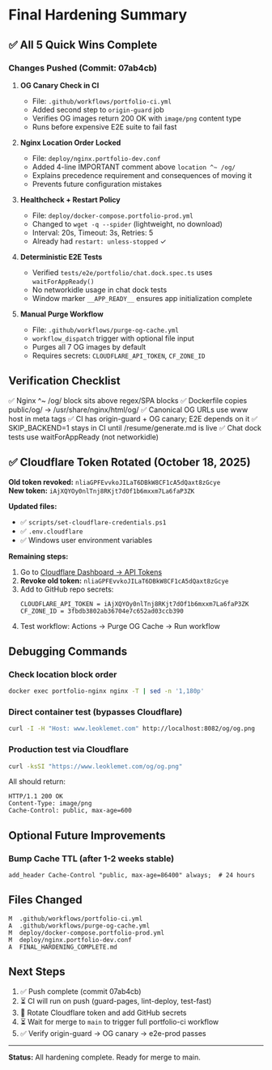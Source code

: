 # Final Hardening Summary

## ✅ All 5 Quick Wins Complete

### Changes Pushed (Commit: 07ab4cb)

1. **OG Canary Check in CI**
   - File: `.github/workflows/portfolio-ci.yml`
   - Added second step to `origin-guard` job
   - Verifies OG images return 200 OK with `image/png` content type
   - Runs before expensive E2E suite to fail fast

2. **Nginx Location Order Locked**
   - File: `deploy/nginx.portfolio-dev.conf`
   - Added 4-line IMPORTANT comment above `location ^~ /og/`
   - Explains precedence requirement and consequences of moving it
   - Prevents future configuration mistakes

3. **Healthcheck + Restart Policy**
   - File: `deploy/docker-compose.portfolio-prod.yml`
   - Changed to `wget -q --spider` (lightweight, no download)
   - Interval: 20s, Timeout: 3s, Retries: 5
   - Already had `restart: unless-stopped` ✓

4. **Deterministic E2E Tests**
   - Verified `tests/e2e/portfolio/chat.dock.spec.ts` uses `waitForAppReady()`
   - No networkidle usage in chat dock tests
   - Window marker `__APP_READY__` ensures app initialization complete

5. **Manual Purge Workflow**
   - File: `.github/workflows/purge-og-cache.yml`
   - `workflow_dispatch` trigger with optional file input
   - Purges all 7 OG images by default
   - Requires secrets: `CLOUDFLARE_API_TOKEN`, `CF_ZONE_ID`

## Verification Checklist

✅ Nginx ^~ /og/ block sits above regex/SPA blocks
✅ Dockerfile copies public/og/ → /usr/share/nginx/html/og/
✅ Canonical OG URLs use www host in meta tags
✅ CI has origin-guard + OG canary; E2E depends on it
✅ SKIP_BACKEND=1 stays in CI until /resume/generate.md is live
✅ Chat dock tests use waitForAppReady (not networkidle)

## ✅ Cloudflare Token Rotated (October 18, 2025)

**Old token revoked:** `nliaGPFEvvkoJILaT6DBkW8CF1cA5dQaxt8zGcye`  
**New token:** `iAjXQYOy0nlTnj8RKjt7dOf1b6mxxm7La6faP3ZK`

**Updated files:**
- ✅ `scripts/set-cloudflare-credentials.ps1`
- ✅ `.env.cloudflare`
- ✅ Windows user environment variables

**Remaining steps:**
1. Go to [Cloudflare Dashboard → API Tokens](https://dash.cloudflare.com/profile/api-tokens)
2. **Revoke old token:** `nliaGPFEvvkoJILaT6DBkW8CF1cA5dQaxt8zGcye`
3. Add to GitHub repo secrets:
   ```
   CLOUDFLARE_API_TOKEN = iAjXQYOy0nlTnj8RKjt7dOf1b6mxxm7La6faP3ZK
   CF_ZONE_ID = 3fbdb3802ab36704e7c652ad03ccb390
   ```
4. Test workflow: Actions → Purge OG Cache → Run workflow

## Debugging Commands

### Check location block order
```bash
docker exec portfolio-nginx nginx -T | sed -n '1,180p'
```

### Direct container test (bypasses Cloudflare)
```bash
curl -I -H "Host: www.leoklemet.com" http://localhost:8082/og/og.png
```

### Production test via Cloudflare
```bash
curl -ksSI "https://www.leoklemet.com/og/og.png"
```

All should return:
```
HTTP/1.1 200 OK
Content-Type: image/png
Cache-Control: public, max-age=600
```

## Optional Future Improvements

### Bump Cache TTL (after 1-2 weeks stable)
```nginx
add_header Cache-Control "public, max-age=86400" always;  # 24 hours
```

## Files Changed

```
M  .github/workflows/portfolio-ci.yml
A  .github/workflows/purge-og-cache.yml
M  deploy/docker-compose.portfolio-prod.yml
M  deploy/nginx.portfolio-dev.conf
A  FINAL_HARDENING_COMPLETE.md
```

## Next Steps

1. ✅ Push complete (commit 07ab4cb)
2. ⏳ CI will run on push (guard-pages, lint-deploy, test-fast)
3. 🔐 Rotate Cloudflare token and add GitHub secrets
4. ⏳ Wait for merge to `main` to trigger full portfolio-ci workflow
5. ✅ Verify origin-guard → OG canary → e2e-prod passes

---

**Status:** All hardening complete. Ready for merge to main.
